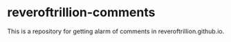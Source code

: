 # reveroftrillion-comments
This is a repository for getting alarm of comments in reveroftrillion.github.io.
